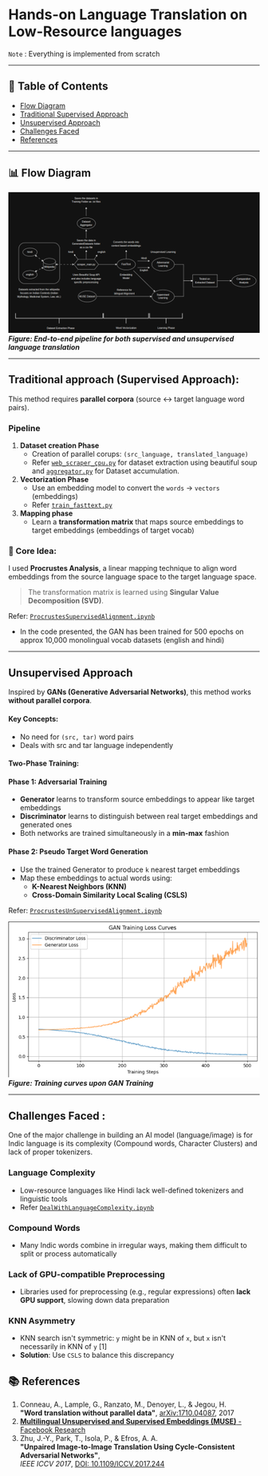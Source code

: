 # Hands-on Language Translation on Low-Resource languages

``Note`` : Everything is implemented from scratch

---

## 📖 Table of Contents  
- [Flow Diagram](#-flow-diagram)  
- [Traditional Supervised Approach](#-traditional-supervised-approach)  
- [Unsupervised Approach](#-unsupervised-approach)  
- [Challenges Faced](#-challenges-faced)
- [References](#-references)

---

## 📊 Flow Diagram

![Language Translation Pipeline](Flow_Diagram.png)
**_Figure: End-to-end pipeline for both supervised and unsupervised language translation_**

---

## Traditional approach (Supervised Approach): 

This method requires **parallel corpora** (source ↔ target language word pairs).

### Pipeline

1. **Dataset creation Phase**
    - Creation of parallel corups: `(src_language, translated_language)`
    - Refer [`web_scraper_cpu.py`](./DataExtraction/web_scraper_cpu.py) for dataset extraction using beautiful soup and [`aggregator.py`](./GeneratedDatasets/aggregate.py) for Dataset accumulation.
2. **Vectorization Phase** 
    - Use an embedding model to convert the `words` -> `vectors` (embeddings)
    - Refer [`train_fasttext.py`](./Training/train_fasttext.py)
3. **Mapping phase**
    - Learn a **transformation matrix** that maps source embeddings to target embeddings (embeddings of target vocab)

### 🧠 Core Idea:
I used **Procrustes Analysis**, a linear mapping technique to align word embeddings from the source language space to the target language space.

> The transformation matrix is learned using **Singular Value Decomposition (SVD)**.

Refer: [`ProcrustesSupervisedAlignment.ipynb`](./Training/ProcrustesSupervisedAlignment.ipynb)

- In the code presented, the GAN has been trained for 500 epochs on approx 10,000 monolingual vocab datasets (english and hindi)

---

## Unsupervised Approach  

Inspired by **GANs (Generative Adversarial Networks)**, this method works **without parallel corpora**.

#### Key Concepts:
- No need for `(src, tar)` word pairs
- Deals with src and tar language independently 

#### Two-Phase Training:

#### **Phase 1: Adversarial Training**
- **Generator** learns to transform source embeddings to appear like target embeddings
- **Discriminator** learns to distinguish between real target embeddings and generated ones
- Both networks are trained simultaneously in a **min-max** fashion

#### **Phase 2: Pseudo Target Word Generation**
- Use the trained Generator to produce `k` nearest target embeddings
- Map these embeddings to actual words using:
  - **K-Nearest Neighbors (KNN)**
  - **Cross-Domain Similarity Local Scaling (CSLS)**

Refer: [`ProcrustesUnSupervisedAlignment.ipynb`](./Training/ProcrustesUnSupervisedAlginment.ipynb)

![Loss curves of the Adversaial Training](Adversarial_Learning_TrainingCurves.png)<br>
**_Figure: Training curves upon GAN Training_**

---

## Challenges Faced : 

One of the major challenge in building an AI model (language/image) is for Indic language is its complexity (Compound words, Character Clusters) and lack of proper tokenizers.

### Language Complexity
- Low-resource languages like Hindi lack well-defined tokenizers and linguistic tools
- Refer [`DealWithLanguageComplexity.ipynb`](DealWithLanguageComplexity.ipynb)
### Compound Words
- Many Indic words combine in irregular ways, making them difficult to split or process automatically

### Lack of GPU-compatible Preprocessing
- Libraries used for preprocessing (e.g., regular expressions) often **lack GPU support**, slowing down data preparation

### KNN Asymmetry 
- KNN search isn't symmetric: `y` might be in KNN of `x`, but `x` isn't necessarily in KNN of `y` \[1\]
- **Solution**: Use `CSLS` to balance this discrepancy


## 📚 References

1. Conneau, A., Lample, G., Ranzato, M., Denoyer, L., & Jegou, H.  
   **"Word translation without parallel data"**, [arXiv:1710.04087](https://doi.org/10.48550/arXiv.1710.04087), 2017  
2. [**Multilingual Unsupervised and Supervised Embeddings (MUSE)** - Facebook Research](https://github.com/facebookresearch/MUSE)  
3. Zhu, J.-Y., Park, T., Isola, P., & Efros, A. A.  
   **"Unpaired Image-to-Image Translation Using Cycle-Consistent Adversarial Networks"**,  
   *IEEE ICCV 2017*, [DOI: 10.1109/ICCV.2017.244](https://doi.org/10.1109/ICCV.2017.244)